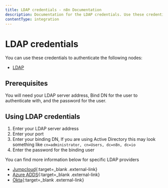 ```yaml
---
title: LDAP credentials - n8n Documentation
description: Documentation for the LDAP credentials. Use these credentials to authenticate LDAP in n8n, a workflow automation platform.
contentType: integration
---
```


# LDAP credentials

You can use these credentials to authenticate the following nodes:

* [LDAP](/integrations/builtin/core-nodes/n8n-nodes-base.ldap/)
## Prerequisites

You will need your LDAP server address, Bind DN for the user to authenticate with, and the password for the user.

## Using LDAP credentials

1. Enter your LDAP server address
2. Enter your port
3. Enter your binding DN, If you are using Active Directory this may look something like `cn=administrator, cn=Users, dc=n8n, dc=io`
4. Enter the password for the binding user

You can find more information below for specific LDAP providers

* [Jumpcloud](https://jumpcloud.com/blog/how-to-connect-your-application-to-ldap){:target=_blank .external-link}
* [Azure ADDS](https://learn.microsoft.com/en-us/azure/active-directory-domain-services/tutorial-configure-ldaps){:target=_blank .external-link}
* [Okta](https://help.okta.com/en-us/Content/Topics/Directory/LDAP-interface-connection-settings.htm){:target=_blank .external-link}
